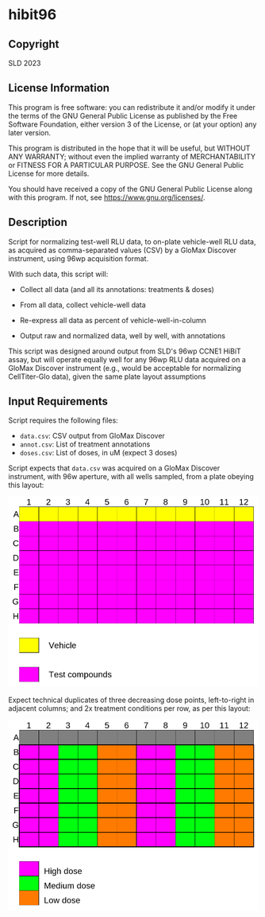# hibit96

## Copyright
SLD 2023

## License Information
This program is free software: you can redistribute it and/or modify it under the terms of the GNU General Public License as published by the Free Software Foundation, either version 3 of the License, or (at your option) any later version.

This program is distributed in the hope that it will be useful, but WITHOUT ANY WARRANTY; without even the implied warranty of MERCHANTABILITY or FITNESS FOR A PARTICULAR PURPOSE. See the GNU General Public License for more details.

You should have received a copy of the GNU General Public License along with this program. If not, see <https://www.gnu.org/licenses/>. 

## Description
Script for normalizing test-well RLU data, to on-plate vehicle-well RLU data, as acquired as comma-separated values (CSV) by a GloMax Discover instrument, using 96wp acquisition format.

With such data, this script will:

- Collect all data (and all its annotations: treatments & doses)

- From all data, collect vehicle-well data

- Re-express all data as percent of vehicle-well-in-column

- Output raw and normalized data, well by well, with annotations

This script was designed around output from SLD's 96wp CCNE1 HiBiT assay, but will operate equally well for any 96wp RLU data acquired on a GloMax Discover instrument (e.g., would be acceptable for normalizing CellTiter-Glo data), given the same plate layout assumptions

## Input Requirements
Script requires the following files:
- ```data.csv```: CSV output from GloMax Discover
- ```annot.csv```: List of treatment annotations
- ```doses.csv```: List of doses, in uM (expect 3 doses)

Script expects that ```data.csv``` was acquired on a GloMax Discover instrument, with 96w aperture, with all wells sampled, from a plate obeying this layout:

![alt text](./cmpd-map.png)

Expect technical duplicates of three decreasing dose points, left-to-right in adjacent columns; and 2x treatment conditions per row, as per this layout:

![alt text](./dose-map.png)
